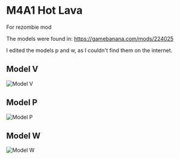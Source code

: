 # M4A1 Hot Lava
For rezombie mod

The models were found in: https://gamebanana.com/mods/224025

I edited the models p and w, as I couldn't find them on the internet.

## Model V
![Model V](https://i.imgur.com/9zZ9CQn.png)
## Model P
![Model P](https://i.imgur.com/iBpVZ0F.png)
## Model W
![Model W](https://i.imgur.com/BizaBlD.png)
